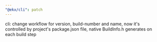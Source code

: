 ```yaml
---
"@ekx/cli": patch
---
```


cli: change workflow for version, build-number and name, now it's controlled by project's package.json file, native BuildInfo.h generates on each build step
